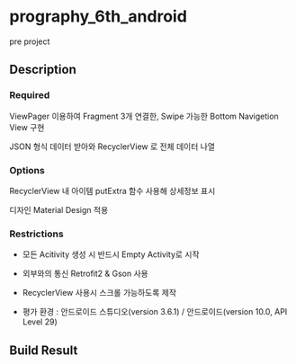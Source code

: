 # prography_6th_android
pre project

## Description
### Required
ViewPager 이용하여 Fragment 3개 연결한, Swipe 가능한 Bottom Navigetion View 구현

JSON 형식 데이터 받아와 RecyclerView 로 전체 데이터 나열

### Options
RecyclerView 내 아이템 putExtra 함수 사용해 상세정보 표시

디자인 Material Design 적용

### Restrictions
- 모든 Acitivity 생성 시 반드시 Empty Activity로 시작

- 외부와의 통신 Retrofit2 & Gson 사용

- RecyclerView 사용시 스크롤 가능하도록 제작

- 평가 환경 : 안드로이드 스튜디오(version 3.6.1) / 안드로이드(version 10.0, API Level 29)

## Build Result
